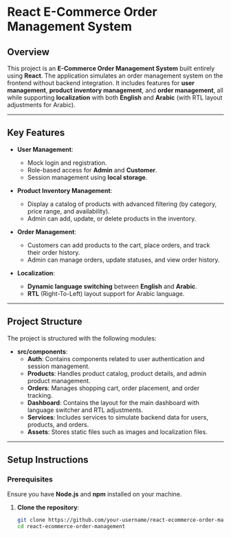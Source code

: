 # React E-Commerce Order Management System

## Overview
This project is an **E-Commerce Order Management System** built entirely using **React**. The application simulates an order management system on the frontend without backend integration. It includes features for **user management**, **product inventory management**, and **order management**, all while supporting **localization** with both **English** and **Arabic** (with RTL layout adjustments for Arabic).

---

## Key Features
- **User Management**:
  - Mock login and registration.
  - Role-based access for **Admin** and **Customer**.
  - Session management using **local storage**.

- **Product Inventory Management**:
  - Display a catalog of products with advanced filtering (by category, price range, and availability).
  - Admin can add, update, or delete products in the inventory.

- **Order Management**:
  - Customers can add products to the cart, place orders, and track their order history.
  - Admin can manage orders, update statuses, and view order history.

- **Localization**:
  - **Dynamic language switching** between **English** and **Arabic**.
  - **RTL** (Right-To-Left) layout support for Arabic language.

---

## Project Structure
The project is structured with the following modules:

- **src/components**:
  - **Auth**: Contains components related to user authentication and session management.
  - **Products**: Handles product catalog, product details, and admin product management.
  - **Orders**: Manages shopping cart, order placement, and order tracking.
  - **Dashboard**: Contains the layout for the main dashboard with language switcher and RTL adjustments.
  - **Services**: Includes services to simulate backend data for users, products, and orders.
  - **Assets**: Stores static files such as images and localization files.

---

## Setup Instructions

### Prerequisites
Ensure you have **Node.js** and **npm** installed on your machine.

1. **Clone the repository**:
   ```bash
   git clone https://github.com/your-username/react-ecommerce-order-management.git
   cd react-ecommerce-order-management
